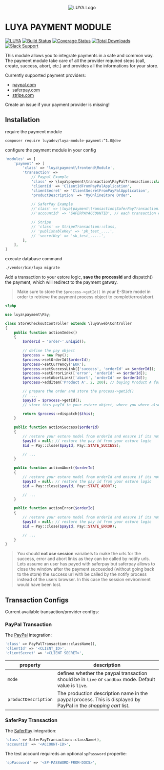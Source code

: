 <p align="center">
  <img src="https://raw.githubusercontent.com/luyadev/luya/master/docs/logo/luya-logo-0.2x.png" alt="LUYA Logo"/>
</p>

# LUYA PAYMENT MODULE

[![LUYA](https://img.shields.io/badge/Powered%20by-LUYA-brightgreen.svg)](https://luya.io)
[![Build Status](https://travis-ci.org/luyadev/luya-module-payment.svg?branch=master)](https://travis-ci.org/luyadev/luya-module-payment)
[![Coverage Status](https://coveralls.io/repos/github/luyadev/luya-module-payment/badge.svg?branch=master)](https://coveralls.io/github/luyadev/luya-module-payment?branch=master)
[![Total Downloads](https://poser.pugx.org/luyadev/luya-module-payment/downloads)](https://packagist.org/packages/luyadev/luya-module-admin)
[![Slack Support](https://img.shields.io/badge/Slack-luyadev-yellowgreen.svg)](https://slack.luya.io/)

This module allows you to integrate payments in a safe and common way. The payment module take care of all the provider required steps (call, create, success, abort, etc.) and provides all the informations for your store.

Currently supported payment providers:

+ [paypal.com](https://paypal.com)
+ [saferpay.com](https://www.saferpay.com)
+ [stripe.com](https://stripe.com)

Create an issue if your payment provider is missing!

## Installation


require the payment module

```sh
composer require luyadev/luya-module-payment:^1.0@dev
```

configure the payment module in your config

```php
'modules' => [
    'payment' => [
        'class' => 'luya\payment\frontend\Module',
        'transaction' => 
            // Paypal Example
            'class' => \luya\payment\transaction\PayPalTransaction::class,
            'clientId' => 'ClientIdFromPayPalApplication',
            'clientSecret' => 'ClientSecretFromPayPalApplication',
            'productDescription' => 'MyOnlineStore Order',
        
            // SaferPay Example
            //'class' => \luya\payment\transaction\SaferPayTransaction::class,
            //'accountId' => 'SAFERPAYACCOUNTID', // each transaction can have specific attributes, saferpay requires an accountId',

            // Stripe
            // 'class' => StripeTransaction::class,
            // 'publishableKey' => 'pk_test_....',
            // 'secretKey' => 'sk_test_.....',
        ],
    ],
]
```

execute database command

```sh
./vendor/bin/luya migrate
```

Add a transaction to your estore logic, **save the processId** and dispatch() the payment, which will redirect to the payment gatway.

> Make sure to store the `$process->getId()` in your E-Store model in order to retrieve the payment process object to complet/error/abort.

```php
<?php

use luya\payment\Pay;

class StoreCheckoutController extends \luya\web\Controller
{
    public function actionIndex()
    {
        $orderId = 'order-'.uniqid();
        
        // define the pay object
        $process = new Pay();
        $process->setOrderId($orderId);
        $process->setCurrency('EUR');
        $process->setSuccessLink(['success', 'orderId' => $orderId]);
        $process->setErrorLink(['error', 'orderId' => $orderId]);
        $process->setAbortLink(['abort', 'orderId' => $orderId]);
        $process->addItem('Product A', 2, 200); // buying Product A for 2x each 200 cents which is a total amount of 400 cents (the charged value).

        // prepare the order and store the process->getId()
        // ....
        $payId = $process->getId();
        // store this payId in your estore object, where you where also saving the orderId, customer data, customer basket, etc. 

        return $process->dispatch($this);
    }
    
    public function actionSuccess($orderId)
    {
        // restore your estore model from orderId and ensure if its not closed yet, also re allocate the pay id in order to close the payment process
        $payId = null; // restore the pay id from your estore logic
        $id = Pay::close($payId, Pay::STATE_SUCCESS);

        // ...
    }
    
    public function actionAbort($orderId)
    {
        // restore your estore model from orderId and ensure if its not closed yet, also re allocate the pay id in order to close the payment process
        $payId = null; // restore the pay id from your estore logic
        $id = Pay::close($payId, Pay::STATE_ABORT);

        // ...
    }

    public function actionError($orderId)
    {
        // restore your estore model from orderId and ensure if its not closed yet, also re allocate the pay id in order to close the payment process
        $payId = null; // restore the pay id from your estore logic
        $id = Pay::close($payId, Pay::STATE_ERROR);

        // ...
    }
}
```

> You should **not use session** variabels to make the urls for the success, error and abort links as they can be called by notify urls. Lets assume an user has payed with saferpay but saferpay allows to close the window after the payment succeeded (without going back to the store) the success url with be called by the notify process instead of the users browser. In this case the session environment would have been lost.

## Transaction Configs

Current available transaction/provider configs:

### PayPal Transaction

The [PayPal](https://paypal.com) integration:

```php
'class' => PayPalTransaction::className(),
'clientId' => '<CLIENT_ID>',
'clientSecret' => '<CLIENT_SECRET>',
```


|property   |description
|---        |---
|`mode`    |defines whether the paypal transaction should be in `live` or `sandbox` mode. Default value is `live`.
|`productDescription`|The production description name in the paypal process. This is displayed by PayPal in the *shopping cart* list.


### SaferPay Transaction

The [SaferPay](https://saferpay.com) integration:

```php
'class' => SaferPayTransaction::className(),
'accountId' => '<ACCOUNT-ID>',
```

The test account requireds an optional `spPassword` propertie:

```php
'spPassword' => '<SP-PASSWORD-FROM-DOCS>',
```
